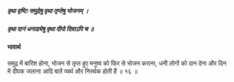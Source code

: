 ##### वृथा वृष्टिः समुद्रेषु वृथा तृप्तेषु भोजनम् ।
##### वृथा दानं धनाढ्येषु वृथा दीपो दिवाऽपि च ॥

#### भावार्थ

समुद्र में बारिश होना, भोजन से तृप्त हुए मनुष्य को फिर से भोजन कराना, धनी लोगों को दान देना और दिन में दीपक जलाना आदि बातें व्यर्थ और निरर्थक होती हैं ॥ १६ ॥